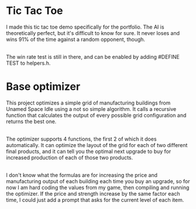# Tic Tac Toe
I made this tic tac toe demo specifically for the portfolio. The AI is theoretically perfect, but it's difficult to know for sure.
It never loses and wins 91% of the time against a random opponent, though. </br> </br>

The win rate test is still in there, and can be enabled by adding #DEFINE TEST to helpers.h.

# Base optimizer
This project optimizes a simple grid of manufacturing buildings from Unamed Space Idle using a not so simple algorithm. It calls
a recursive function that calculates the output of every possible grid configuration and returns the best one.</br> </br>

The optimizer supports 4 functions, the first 2 of which it does automatically. It can optimize the layout of the grid for each of 
two different final products, and it can tell you the optimal next upgrade to buy for increased production of each of those two products. </br> </br>

I don't know what the formulas are for increasing the price and manufacturing output of each building each time you buy an upgrade,
so for now I am hard coding the values from my game, then compiling and running the optimizer. If the price and strength increase
by the same factor each time, I could just add a prompt that asks for the current level of each item.